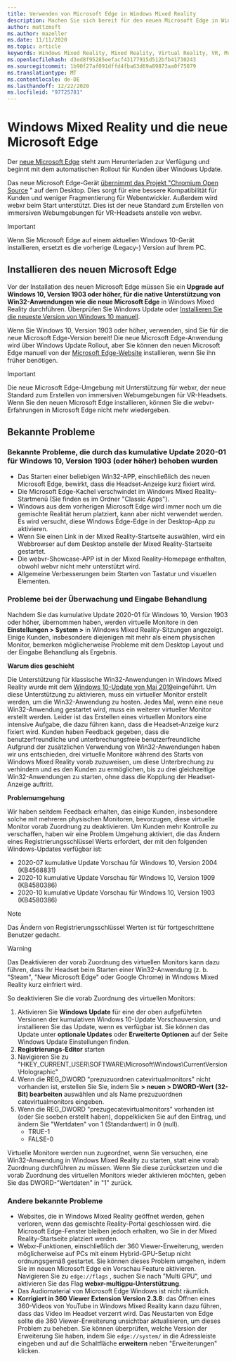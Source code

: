 ```yaml
---
title: Verwenden von Microsoft Edge in Windows Mixed Reality
description: Machen Sie sich bereit für den neuen Microsoft Edge in Windows Mixed Reality. Enthält Änderungen, die erwartet werden sollen, sowie bekannte Probleme.
author: mattzmsft
ms.author: mazeller
ms.date: 11/11/2020
ms.topic: article
keywords: Windows Mixed Reality, Mixed Reality, Virtual Reality, VR, Mr, Home, Navigate, get around, apps, Games, Microsoft Edge, Chrom, Edge, 360, 360 Video, 360 Viewer
ms.openlocfilehash: d3ed8f95285eefacf43177915d512bfb41730243
ms.sourcegitcommit: 1b90f27af091dffd4fba63d69a89873aa0f75079
ms.translationtype: MT
ms.contentlocale: de-DE
ms.lasthandoff: 12/22/2020
ms.locfileid: "97725781"
---
```

# <a name="windows-mixed-reality-and-the-new-microsoft-edge"></a>Windows Mixed Reality und die neue Microsoft Edge

Der [neue Microsoft Edge](https://www.microsoft.com/edge) steht zum Herunterladen zur Verfügung und beginnt mit dem automatischen Rollout für Kunden über Windows Update. 

Das neue Microsoft Edge-Gerät [übernimmt das Projekt "Chromium Open Source](https://blogs.windows.com/windowsexperience/2018/12/06/microsoft-edge-making-the-web-better-through-more-open-source-collaboration/) " auf dem Desktop. Dies sorgt für eine bessere Kompatibilität für Kunden und weniger Fragmentierung für Webentwickler. Außerdem wird webxr beim Start unterstützt. Dies ist der neue Standard zum Erstellen von immersiven Webumgebungen für VR-Headsets anstelle von webvr.

>[!IMPORTANT]
>Wenn Sie Microsoft Edge auf einem aktuellen Windows 10-Gerät installieren, ersetzt es die vorherige (Legacy-) Version auf Ihrem PC.

## <a name="installing-the-new-microsoft-edge"></a>Installieren des neuen Microsoft Edge 

Vor der Installation des neuen Microsoft Edge müssen Sie ein **Upgrade auf Windows 10, Version 1903 oder höher, für die native Unterstützung von Win32-Anwendungen wie die neue Microsoft Edge** in Windows Mixed Reality durchführen. Überprüfen Sie Windows Update oder [Installieren Sie die neueste Version von Windows 10 manuell](https://www.microsoft.com/software-download/windows10).

Wenn Sie Windows 10, Version 1903 oder höher, verwenden, sind Sie für die neue Microsoft Edge-Version bereit! Die neue Microsoft Edge-Anwendung wird über Windows Update Rollout, aber Sie können den neuen Microsoft Edge manuell von der [Microsoft Edge-Website](https://www.microsoft.com/edge) installieren, wenn Sie ihn früher benötigen.

>[!IMPORTANT]
>Die neue Microsoft Edge-Umgebung mit Unterstützung für webxr, der neue Standard zum Erstellen von immersiven Webumgebungen für VR-Headsets. Wenn Sie den neuen Microsoft Edge installieren, können Sie die webvr-Erfahrungen in Microsoft Edge nicht mehr wiedergeben. 

## <a name="known-issues"></a>Bekannte Probleme

### <a name="known-issues-resolved-by-the-2020-01-cumulative-update-for-windows-10-version-1903-or-later"></a>Bekannte Probleme, die durch das kumulative Update 2020-01 für Windows 10, Version 1903 (oder höher) behoben wurden

- Das Starten einer beliebigen Win32-APP, einschließlich des neuen Microsoft Edge, bewirkt, dass die Headset-Anzeige kurz fixiert wird.
- Die Microsoft Edge-Kachel verschwindet im Windows Mixed Reality-Startmenü (Sie finden es im Ordner "Classic Apps").
- Windows aus dem vorherigen Microsoft Edge wird immer noch um die gemischte Realität herum platziert, kann aber nicht verwendet werden. Es wird versucht, diese Windows Edge-Edge in der Desktop-App zu aktivieren.
- Wenn Sie einen Link in der Mixed Reality-Startseite auswählen, wird ein Webbrowser auf dem Desktop anstelle der Mixed Reality-Startseite gestartet.
- Die webvr-Showcase-APP ist in der Mixed Reality-Homepage enthalten, obwohl webvr nicht mehr unterstützt wird.
- Allgemeine Verbesserungen beim Starten von Tastatur und visuellen Elementen.

### <a name="monitor-and-input-handling-issues"></a>Probleme bei der Überwachung und Eingabe Behandlung

Nachdem Sie das kumulative Update 2020-01 für Windows 10, Version 1903 oder höher, übernommen haben, werden virtuelle Monitore in den **Einstellungen > System >** in Windows Mixed Reality-Sitzungen angezeigt. Einige Kunden, insbesondere diejenigen mit mehr als einem physischen Monitor, bemerken möglicherweise Probleme mit dem Desktop Layout und der Eingabe Behandlung als Ergebnis.

**Warum dies geschieht**

Die Unterstützung für klassische Win32-Anwendungen in Windows Mixed Reality wurde mit dem [Windows 10-Update von Mai 2019](https://docs.microsoft.com/windows/mixed-reality/release-notes-may-2019)eingeführt. Um diese Unterstützung zu aktivieren, muss ein virtueller Monitor erstellt werden, um die Win32-Anwendung zu hosten. Jedes Mal, wenn eine neue Win32-Anwendung gestartet wird, muss ein weiterer virtueller Monitor erstellt werden. Leider ist das Erstellen eines virtuellen Monitors eine intensive Aufgabe, die dazu führen kann, dass die Headset-Anzeige kurz fixiert wird. Kunden haben Feedback gegeben, dass die benutzerfreundliche und unterbrechungsfreie benutzerfreundliche Aufgrund der zusätzlichen Verwendung von Win32-Anwendungen haben wir uns entschieden, drei virtuelle Monitore während des Starts von Windows Mixed Reality vorab zuzuweisen, um diese Unterbrechung zu verhindern und es den Kunden zu ermöglichen, bis zu drei gleichzeitige Win32-Anwendungen zu starten, ohne dass die Kopplung der Headset-Anzeige auftritt.

**Problemumgehung**

Wir haben seitdem Feedback erhalten, das einige Kunden, insbesondere solche mit mehreren physischen Monitoren, bevorzugen, diese virtuelle Monitor vorab Zuordnung zu deaktivieren. Um Kunden mehr Kontrolle zu verschaffen, haben wir eine Problem Umgehung aktiviert, die das Ändern eines Registrierungsschlüssel Werts erfordert, der mit den folgenden Windows-Updates verfügbar ist:

- 2020-07 kumulative Update Vorschau für Windows 10, Version 2004 (KB4568831)
- 2020-10 kumulative Update Vorschau für Windows 10, Version 1909 (KB4580386)
- 2020-10 kumulative Update Vorschau für Windows 10, Version 1903 (KB4580386)

>[!NOTE]
>Das Ändern von Registrierungsschlüssel Werten ist für fortgeschrittene Benutzer gedacht.

>[!WARNING]
>Das Deaktivieren der vorab Zuordnung des virtuellen Monitors kann dazu führen, dass Ihr Headset beim Starten einer Win32-Anwendung (z. b. "Steam", "New Microsoft Edge" oder Google Chrome) in Windows Mixed Reality kurz einfriert wird.

So deaktivieren Sie die vorab Zuordnung des virtuellen Monitors:
1. Aktivieren Sie **Windows Update** für eine der oben aufgeführten Versionen der kumulativen Windows 10-Update Vorschauversion, und installieren Sie das Update, wenn es verfügbar ist. Sie können das Update unter **optionale Updates** oder **Erweiterte Optionen** auf der Seite Windows Update Einstellungen finden.
2. **Registrierungs-Editor** starten
3. Navigieren Sie zu "HKEY_CURRENT_USER\SOFTWARE\Microsoft\Windows\CurrentVersion\Holographic\"
4. Wenn die REG_DWORD "prezuzuordnen catevirtualmonitors" nicht vorhanden ist, erstellen Sie Sie, indem Sie **> neuen > DWORD-Wert (32-Bit) bearbeiten** auswählen und als Name prezuzuordnen catevirtualmonitors eingeben.
5. Wenn die REG_DWORD "prezugecatevirtualmonitors" vorhanden ist (oder Sie soeben erstellt haben), doppelklicken Sie auf den Eintrag, und ändern Sie "Wertdaten" von 1 (Standardwert) in 0 (null).
    * TRUE-1
    * FALSE-0

Virtuelle Monitore werden nun zugeordnet, wenn Sie versuchen, eine Win32-Anwendung in Windows Mixed Reality zu starten, statt eine vorab Zuordnung durchführen zu müssen. Wenn Sie diese zurücksetzen und die vorab Zuordnung des virtuellen Monitors wieder aktivieren möchten, geben Sie das DWORD-"Wertdaten" in "1" zurück.

### <a name="other-known-issues"></a>Andere bekannte Probleme

-   Websites, die in Windows Mixed Reality geöffnet werden, gehen verloren, wenn das gemischte Reality-Portal geschlossen wird. die Microsoft Edge-Fenster bleiben jedoch erhalten, wo Sie in der Mixed Reality-Startseite platziert werden.
- Webxr-Funktionen, einschließlich der 360 Viewer-Erweiterung, werden möglicherweise auf PCs mit einem Hybrid-GPU-Setup nicht ordnungsgemäß gestartet. Sie können dieses Problem umgehen, indem Sie im neuen Microsoft Edge ein Vorschau Feature aktivieren. Navigieren Sie zu `edge://flags` , suchen Sie nach "Multi GPU", und aktivieren Sie das Flag **webxr-multigpu-Unterstützung**.
-   Das Audiomaterial von Microsoft Edge Windows ist nicht räumlich.
-   **Korrigiert in 360 Viewer Extension Version 2.3.8**: das Öffnen eines 360-Videos von YouTube in Windows Mixed Reality kann dazu führen, dass das Video im Headset verzerrt wird. Das Neustarten von Edge sollte die 360 Viewer-Erweiterung unsichtbar aktualisieren, um dieses Problem zu beheben. Sie können überprüfen, welche Version der Erweiterung Sie haben, indem Sie `edge://system/` in die Adressleiste eingeben und auf die Schaltfläche **erweitern** neben "Erweiterungen" klicken.
